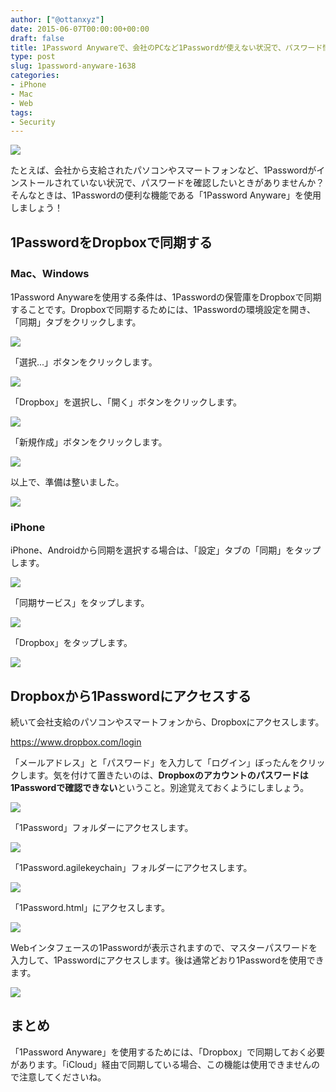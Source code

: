 ```yaml
---
author: ["@ottanxyz"]
date: 2015-06-07T00:00:00+00:00
draft: false
title: 1Password Anywareで、会社のPCなど1Passwordが使えない状況で、パスワード情報にアクセスする方法
type: post
slug: 1password-anyware-1638
categories:
- iPhone
- Mac
- Web
tags:
- Security
---
```


![](150607-5573dfa6567b2.jpg)






たとえば、会社から支給されたパソコンやスマートフォンなど、1Passwordがインストールされていない状況で、パスワードを確認したいときがありませんか？そんなときは、1Passwordの便利な機能である「1Password Anyware」を使用しましょう！





## 1PasswordをDropboxで同期する





### Mac、Windows





1Password Anywareを使用する条件は、1Passwordの保管庫をDropboxで同期することです。Dropboxで同期するためには、1Passwordの環境設定を開き、「同期」タブをクリックします。





![](150607-5573dc58ef151.png)






「選択...」ボタンをクリックします。





![](150607-5573dc5b884ee.png)






「Dropbox」を選択し、「開く」ボタンをクリックします。





![](150607-5573dc5e3ca19.png)






「新規作成」ボタンをクリックします。





![](150607-5573dc6197382.png)






以上で、準備は整いました。





![](150607-5573dc64433e0.png)






### iPhone





iPhone、Androidから同期を選択する場合は、「設定」タブの「同期」をタップします。





![](150607-5573e695b130c.png)






「同期サービス」をタップします。





![](150607-5573e69847ba8.png)






「Dropbox」をタップします。





![](150607-5573e69b63533.png)






## Dropboxから1Passwordにアクセスする





続いて会社支給のパソコンやスマートフォンから、Dropboxにアクセスします。



https://www.dropbox.com/login



「メールアドレス」と「パスワード」を入力して「ログイン」ぼったんをクリックします。気を付けて置きたいのは、**Dropboxのアカウントのパスワードは1Passwordで確認できない**ということ。別途覚えておくようにしましょう。





![](150607-5573dc69374ba.png)






「1Password」フォルダーにアクセスします。





![](150607-5573dc6c7f920.png)






「1Password.agilekeychain」フォルダーにアクセスします。





![](150607-5573dc6e29655.png)






「1Password.html」にアクセスします。





![](150607-5573dc6fb3571.png)






Webインタフェースの1Passwordが表示されますので、マスターパスワードを入力して、1Passwordにアクセスします。後は通常どおり1Passwordを使用できます。





![](150607-5573dc71b1a2b.png)






## まとめ





「1Password Anyware」を使用するためには、「Dropbox」で同期しておく必要があります。「iCloud」経由で同期している場合、この機能は使用できませんので注意してくださいね。
